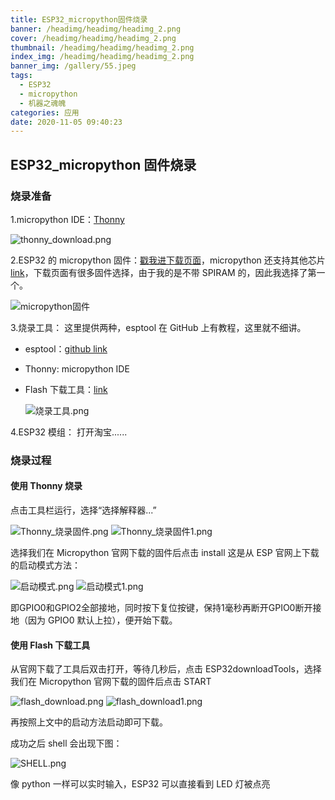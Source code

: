 ```yaml
---
title: ESP32_micropython固件烧录
banner: /headimg/headimg/headimg_2.png
cover: /headimg/headimg/headimg_2.png
thumbnail: /headimg/headimg/headimg_2.png
index_img: /headimg/headimg/headimg_2.png
banner_img: /gallery/55.jpeg
tags:
  - ESP32
  - micropython
  - 机器之魂魄
categories: 应用
date: 2020-11-05 09:40:23
---
```



## ESP32_micropython 固件烧录

### 烧录准备

1.micropython IDE：[Thonny](https://thonny.org/)

![thonny_download.png](./thonny_download.png)

2.ESP32 的 micropython 固件：[戳我进下载页面](https://www.micropython.org/download/esp32/)，micropython 还支持其他芯片[link](https://www.micropython.org/download/)，下载页面有很多固件选择，由于我的是不带 SPIRAM 的，因此我选择了第一个。

![micropython固件](./micropython固件.png)

3.烧录工具：
这里提供两种，esptool 在 GitHub 上有教程，这里就不细讲。

- esptool：[github link](https://github.com/espressif/esptool)
- Thonny: micropython IDE
- Flash 下载工具：[link](https://www.espressif.com/support/download/other-tools)

  ![烧录工具.png](./烧录工具.png)

4.ESP32 模组： 打开淘宝......

### 烧录过程

#### 使用 Thonny 烧录

点击工具栏运行，选择“选择解释器...”

![Thonny_烧录固件.png](./Thonny_烧录固件.png)
![Thonny_烧录固件1.png](./Thonny_烧录固件1.png)


选择我们在 Micropython 官网下载的固件后点击 install
这是从 ESP 官网上下载的启动模式方法：

![启动模式.png](./启动模式.png)
![启动模式1.png](./启动模式1.png)

即GPIO0和GPIO2全部接地，同时按下复位按键，保持1毫秒再断开GPIO0断开接地（因为 GPIO0 默认上拉），便开始下载。

#### 使用 Flash 下载工具

从官网下载了工具后双击打开，等待几秒后，点击 ESP32downloadTools，选择我们在 Micropython 官网下载的固件后点击 START

![flash_download.png](./flash_download.png)
![flash_download1.png](./flash_download1.png)

再按照上文中的启动方法启动即可下载。

成功之后 shell 会出现下图：

![SHELL.png](./SHELL.png)

像 python 一样可以实时输入，ESP32 可以直接看到 LED 灯被点亮



